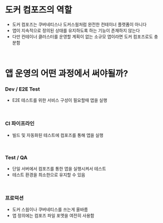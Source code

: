 # 도커 컴포즈의 역할

- 도커 컴포즈는 쿠버네티스나 도커스웜처럼 완전한 컨테이너 플랫폼이 아니다
- 앱이 지속적으로 정의된 상태를 유지하도록 하는 기능이 존재하지 않는다
- 다만 컨테이너 클러스터를 운영할 계획이 없는 소규모 앱이라면 도커 컴포즈로도 충분함

<br>

# 앱 운영의 어떤 과정에서 써야될까?

### Dev / E2E Test

- E2E 테스트를 위한 서비스 구성이 필요할때 앱을 실행

<br>

### CI 파이프라인

- 빌드 및 자동화된 테스트에 컴포즈를 통해 앱을 실행

<br>

### Test / QA

- 단일 서버에서 컴포즈를 통한 앱을 실행시켜서 테스트
- 테스트 환경을 최소한으로 유지할 수 있음

<br>

### 프로덕션

- 도커 스웜이나 쿠버네티스를 쓰는게 올바름
- 앱 정의에는 컴포즈 파일 포멧을 여전히 사용함
